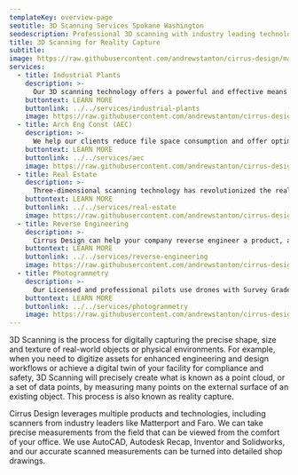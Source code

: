 ```yaml
---
templateKey: overview-page
seotitle: 3D Scanning Services Spokane Washington
seodescription: Professional 3D scanning with industry leading technology lidar scanning, precise measurements, accurate scans services Spokane Washington
title: 3D Scanning for Reality Capture
subtitle:
image: https://raw.githubusercontent.com/andrewstanton/cirrus-design/master/src/img/content/1-hed-section-looking-upstream.jpg
services:
  - title: Industrial Plants
    description: >-
      Our 3D scanning technology offers a powerful and effective means to accurately map existing facilities and industrial projects, helping our clients avoid problems and find solutions ahead of future construction phases.
    buttontext: LEARN MORE
    buttonlink: ../../services/industrial-plants
    image: https://raw.githubusercontent.com/andrewstanton/cirrus-design/master/src/img/content/industial%20plants/industial-4.jpg
  - title: Arch Eng Const (AEC)
    description: >-
      We help our clients reduce file space consumption and offer optimized design services, with fast scan times that create detailed 3D point cloud information.
    buttontext: LEARN MORE
    buttonlink: ../../services/aec
    image: https://raw.githubusercontent.com/andrewstanton/cirrus-design/master/src/img/content/aec/aec-2.jpg
  - title: Real Estate
    description: >-
      Three-dimensional scanning technology has revolutionized the real estate industry. Today’s high-tech 3D scanners are capable of producing digital scans of virtually any building.
    buttontext: LEARN MORE
    buttonlink: ../../services/real-estate
    image: https://raw.githubusercontent.com/andrewstanton/cirrus-design/master/src/img/content/dollhouse-view.jpg
  - title: Reverse Engineering
    description: >-
      Cirrus Design can help your company reverse engineer a product, and successfully convert a point cloud into a 3D model.
    buttontext: LEARN MORE
    buttonlink: ../../services/reverse-engineering
    image: https://raw.githubusercontent.com/andrewstanton/cirrus-design/master/src/img/content/reverse-engineer/machine.jpg
  - title: Photogrammetry
    description: >-
      Our Licensed and professional pilots use drones with Survey Grade Real-Time Kinematic (RTK) technology. We take high resolution photos and stitch them together to create accurate and beautiful 3D Models, meshes and point clouds of your asset. Using Ground Control Points, we can also accurately map your asset to known Geolocations.
    buttontext: LEARN MORE
    buttonlink: ../../services/photogrammetry
    image: https://raw.githubusercontent.com/andrewstanton/cirrus-design/master/src/img/content/reverse-engineer/machine.jpg
---
```


3D Scanning is the process for digitally capturing the precise shape, size and texture of real-world objects or physical environments. For example, when you need to digitize assets for enhanced engineering and design workflows or achieve a digital twin of your facility for compliance and safety, 3D Scanning will precisely create what is known as a point cloud, or a set of data points, by measuring many points on the external surface of an existing object. This process is also known as reality capture.


Cirrus Design leverages multiple products and technologies, including scanners from industry leaders like Matterport and Faro. We can take precise measurements from the field that can be viewed from the comfort of your office. We use AutoCAD, Autodesk Recap, Inventor and Solidworks, and our accurate scanned measurements can be turned into detailed shop drawings.
